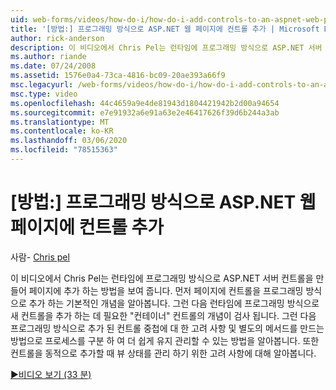 ```yaml
---
uid: web-forms/videos/how-do-i/how-do-i-add-controls-to-an-aspnet-web-page-programmatically
title: '[방법:] 프로그래밍 방식으로 ASP.NET 웹 페이지에 컨트롤 추가 | Microsoft Docs'
author: rick-anderson
description: 이 비디오에서 Chris Pel는 런타임에 프로그래밍 방식으로 ASP.NET 서버 컨트롤을 만들어 페이지에 추가 하는 방법을 보여 줍니다. 먼저 기본 개념을 알아봅니다.
ms.author: riande
ms.date: 07/24/2008
ms.assetid: 1576e0a4-73ca-4816-bc09-20ae393a66f9
msc.legacyurl: /web-forms/videos/how-do-i/how-do-i-add-controls-to-an-aspnet-web-page-programmatically
msc.type: video
ms.openlocfilehash: 44c4659a9e4de81943d1804421942b2d00a94654
ms.sourcegitcommit: e7e91932a6e91a63e2e46417626f39d6b244a3ab
ms.translationtype: MT
ms.contentlocale: ko-KR
ms.lasthandoff: 03/06/2020
ms.locfileid: "78515363"
---
```

# <a name="how-do-i-add-controls-to-an-aspnet-web-page-programmatically"></a>[방법:] 프로그래밍 방식으로 ASP.NET 웹 페이지에 컨트롤 추가

사람- [Chris pel](https://twitter.com/chrispels)

이 비디오에서 Chris Pel는 런타임에 프로그래밍 방식으로 ASP.NET 서버 컨트롤을 만들어 페이지에 추가 하는 방법을 보여 줍니다. 먼저 페이지에 컨트롤을 프로그래밍 방식으로 추가 하는 기본적인 개념을 알아봅니다. 그런 다음 런타임에 프로그래밍 방식으로 새 컨트롤을 추가 하는 데 필요한 "컨테이너" 컨트롤의 개념이 검사 됩니다. 그런 다음 프로그래밍 방식으로 추가 된 컨트롤 중첩에 대 한 고려 사항 및 별도의 메서드를 만드는 방법으로 프로세스를 구분 하 여 더 쉽게 유지 관리할 수 있는 방법을 알아봅니다. 또한 컨트롤을 동적으로 추가할 때 뷰 상태를 관리 하기 위한 고려 사항에 대해 알아봅니다.

[&#9654;비디오 보기 (33 분)](https://channel9.msdn.com/Blogs/ASP-NET-Site-Videos/how-do-i-add-controls-to-an-aspnet-web-page-programmatically)

